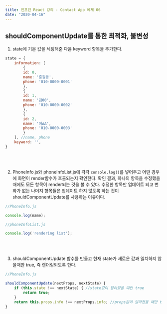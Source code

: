 ```yaml
---
title: 인프런 React 강의 - Contact App 예제 06
date: "2020-04-16"
---
```


## shouldComponentUpdate를 통한 최적화, 불변성

1. state에 기본 값을 세팅해준 다음 keyword 항목을 추가한다.

```javascript
state = {
    information: [
        {
        id: 0,
        name: '홍길동',
        phone: '010-0000-0001'
        },
        {
        id: 1,
        name: '김00',
        phone: '010-0000-0002'
        },
        {
        id: 2,
        name: '이∆∆',
        phone: '010-0000-0003'
        }
    ], //name, phone
    keyword: '',
}
```

<br />
<br />

2. PhoneInfo.js와 phoneInfoList.js에 각각 ```console.log()```를 넣어주고 어떤 경우에 화면이 render함수가 호출되는지 확인한다. 확인 결과, 하나의 항목을 수정했을 때에도 모든 항목이 render되는 것을 볼 수 있다. 수정한 항목만 업데이트 되고 변화가 없는 나머지 항목들은 업데이트 하지 않도록 하는 것이 shouldComponentUpdate를 사용하는 이유이다.

```javascript
//PhoneInfo.js

console.log(name);
```

```javascript
//phoneInfoList.js

console.log('rendering list');
```

<br />
<br />

3. shouldComponentUpdate 함수를 만들고 현재 state가 새로운 값과 일치하지 않을때만 true, 즉 랜더링되도록 한다.

```javascript
//PhoneInfo.js

shouldComponentUpdate(nextProps, nextState) {
    if (this.state !== nextState) { //state값이 달라졌을 때만 true
        return true;
    }
    return this.props.info !== nextProps.info; //props값이 달라졌을 때만 true
}
```
